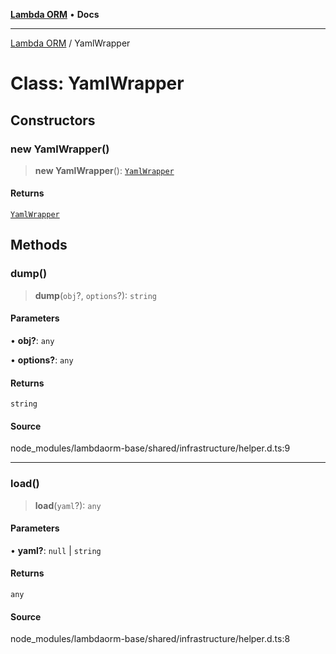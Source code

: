 [**Lambda ORM**](../README.md) • **Docs**

***

[Lambda ORM](../README.md) / YamlWrapper

# Class: YamlWrapper

## Constructors

### new YamlWrapper()

> **new YamlWrapper**(): [`YamlWrapper`](YamlWrapper.md)

#### Returns

[`YamlWrapper`](YamlWrapper.md)

## Methods

### dump()

> **dump**(`obj`?, `options`?): `string`

#### Parameters

• **obj?**: `any`

• **options?**: `any`

#### Returns

`string`

#### Source

node\_modules/lambdaorm-base/shared/infrastructure/helper.d.ts:9

***

### load()

> **load**(`yaml`?): `any`

#### Parameters

• **yaml?**: `null` \| `string`

#### Returns

`any`

#### Source

node\_modules/lambdaorm-base/shared/infrastructure/helper.d.ts:8
